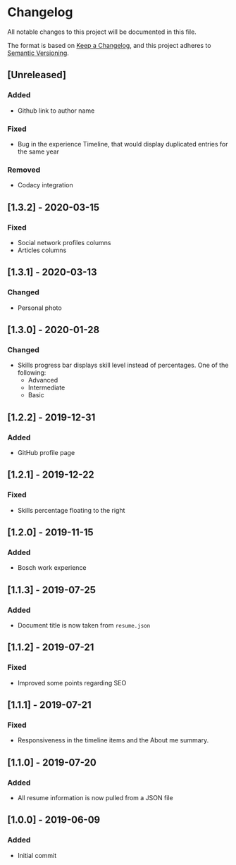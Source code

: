 
# Changelog

All notable changes to this project will be documented in this file.

The format is based on [Keep a Changelog](https://keepachangelog.com/en/1.0.0/),
and this project adheres to [Semantic Versioning](https://semver.org/spec/v2.0.0.html).

## [Unreleased]

### Added
- Github link to author name

### Fixed
- Bug in the experience Timeline, that would display duplicated entries for the same year

### Removed
- Codacy integration

## [1.3.2] - 2020-03-15

### Fixed

- Social network profiles columns
- Articles columns

## [1.3.1] - 2020-03-13

### Changed

- Personal photo

## [1.3.0] - 2020-01-28

### Changed

- Skills progress bar displays skill level instead of percentages. One of the following:
  - Advanced
  - Intermediate
  - Basic

## [1.2.2] - 2019-12-31

### Added

- GitHub profile page

## [1.2.1] - 2019-12-22

### Fixed

- Skills percentage floating to the right

## [1.2.0] - 2019-11-15

### Added

- Bosch work experience

## [1.1.3] - 2019-07-25

### Added

- Document title is now taken from `resume.json`

## [1.1.2] - 2019-07-21

### Fixed

- Improved some points regarding SEO

## [1.1.1] - 2019-07-21

### Fixed

- Responsiveness in the timeline items and the About me summary.

## [1.1.0] - 2019-07-20

### Added

- All resume information is now pulled from a JSON file

## [1.0.0] - 2019-06-09

### Added

- Initial commit
